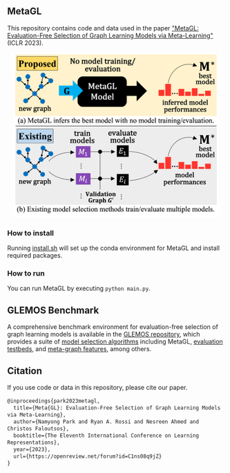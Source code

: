 ## MetaGL
This repository contains code and data used in the paper ["MetaGL: Evaluation-Free Selection of Graph Learning Models via Meta-Learning"](https://openreview.net/pdf?id=C1ns08q9jZ) (ICLR 2023).

<p align="center">
<img src="img/MetaGL.png" width="480" height="381">
</p>

### How to install
Running [install.sh](install/install.sh) will set up the conda environment for MetaGL and install required packages.

### How to run
You can run MetaGL by executing `python main.py`.


## GLEMOS Benchmark
A comprehensive benchmark environment for evaluation-free selection of graph learning models is available 
in the [GLEMOS repository](https://github.com/facebookresearch/glemos), which provides 
a suite of [model selection algorithms](https://github.com/facebookresearch/glemos/tree/main/src/model_selection_methods) including MetaGL, 
[evaluation testbeds](https://github.com/facebookresearch/glemos/tree/main/src/testbeds), and 
[meta-graph features](https://github.com/facebookresearch/glemos/tree/main/src/metafeats), among others.


## Citation
If you use code or data in this repository, please cite our paper.

    @inproceedings{park2023metagl,
      title={Meta{GL}: Evaluation-Free Selection of Graph Learning Models via Meta-Learning},
      author={Namyong Park and Ryan A. Rossi and Nesreen Ahmed and Christos Faloutsos},
      booktitle={The Eleventh International Conference on Learning Representations},
      year={2023},
      url={https://openreview.net/forum?id=C1ns08q9jZ}
    }
